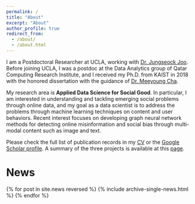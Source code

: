 ```yaml
---
permalink: /
title: "About"
excerpt: "About"
author_profile: true
redirect_from:
  - /about/
  - /about.html
---
```


I am a Postdoctoral Researcher at UCLA, working with [Dr. Jungseock Joo](http://jsjoo.com). Before joining UCLA, I was a postdoc at the Data Analytics group of Qatar Computing Research Institute, and I received my Ph.D. from KAIST in 2018 with the honored dissertation with the guidance of [Dr. Meeyoung Cha](https://ds.ibs.re.kr/index.php/ci/).

My research area is **Applied Data Science for Social Good**. In particular, I am interested in understanding and tackling emerging social problems through online data, and my goal as a data scientist is to address the problems through machine learning techniques on content and user behaviors. Recent interest focuses on developing graph neural network methods for detecting online misinformation and social bias through multi-modal content such as image and text.

Please check the full list of publication records in my [CV](/files/Kunwoo_CV.pdf) or the [Google Scholar profile](https://scholar.google.com/citations?user=xiZ1ImoAAAAJ). A summary of the three projects is available at this [page](https://bywords.github.io/research/).




# News

{% for post in site.news reversed %}
  {% include archive-single-news.html %}
{% endfor %}
